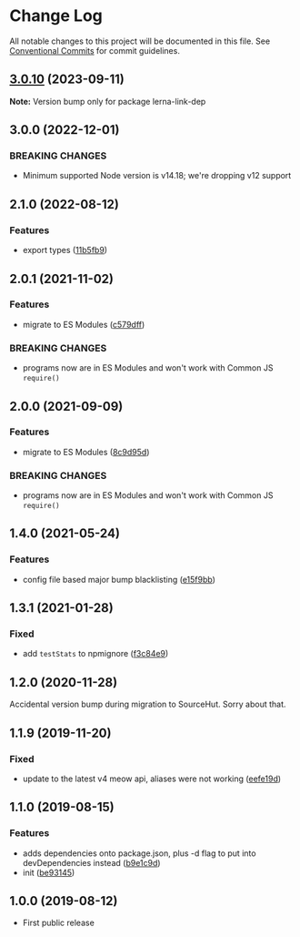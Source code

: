 # Change Log

All notable changes to this project will be documented in this file.
See [Conventional Commits](https://conventionalcommits.org) for commit guidelines.

## [3.0.10](https://github.com/codsen/codsen/compare/lerna-link-dep@3.0.9...lerna-link-dep@3.0.10) (2023-09-11)

**Note:** Version bump only for package lerna-link-dep

## 3.0.0 (2022-12-01)

### BREAKING CHANGES

- Minimum supported Node version is v14.18; we're dropping v12 support

## 2.1.0 (2022-08-12)

### Features

- export types ([11b5fb9](https://github.com/codsen/codsen/commit/11b5fb936ce20e0a77c3a09806773e1cd7695c50))

## 2.0.1 (2021-11-02)

### Features

- migrate to ES Modules ([c579dff](https://github.com/codsen/codsen/commit/c579dff3b23205e383035ca10ddcec671e35d0fe))

### BREAKING CHANGES

- programs now are in ES Modules and won't work with Common JS `require()`

## 2.0.0 (2021-09-09)

### Features

- migrate to ES Modules ([8c9d95d](https://github.com/codsen/codsen/commit/8c9d95d5dea0b769c2f070397141918a4893d575))

### BREAKING CHANGES

- programs now are in ES Modules and won't work with Common JS `require()`

## 1.4.0 (2021-05-24)

### Features

- config file based major bump blacklisting ([e15f9bb](https://github.com/codsen/codsen/commit/e15f9bba1c4fd5f847ac28b3f38fa6ee633f5dca))

## 1.3.1 (2021-01-28)

### Fixed

- add `testStats` to npmignore ([f3c84e9](https://github.com/codsen/codsen/commit/f3c84e95afc5514214312f913692d85b2e12eb29))

## 1.2.0 (2020-11-28)

Accidental version bump during migration to SourceHut. Sorry about that.

## 1.1.9 (2019-11-20)

### Fixed

- update to the latest v4 meow api, aliases were not working ([eefe19d](https://gitlab.com/codsen/codsen/commit/eefe19d477cbab9bf642bd8a41140e377f28be3b))

## 1.1.0 (2019-08-15)

### Features

- adds dependencies onto package.json, plus -d flag to put into devDependencies instead ([b9e1c9d](https://gitlab.com/codsen/codsen/commit/b9e1c9d))
- init ([be93145](https://gitlab.com/codsen/codsen/commit/be93145))

## 1.0.0 (2019-08-12)

- First public release

